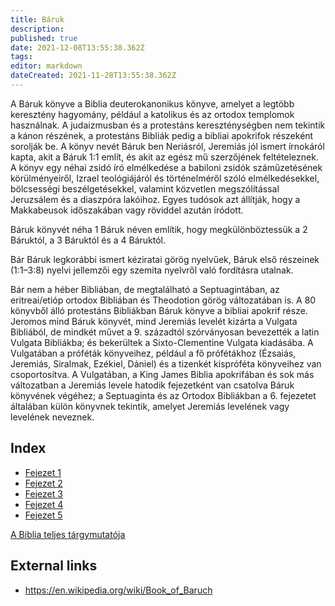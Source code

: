 ```yaml
---
title: Báruk
description: 
published: true
date: 2021-12-08T13:55:38.362Z
tags: 
editor: markdown
dateCreated: 2021-11-28T13:55:38.362Z
---
```


A Báruk könyve a Biblia deuterokanonikus könyve, amelyet a legtöbb keresztény hagyomány, például a katolikus és az ortodox templomok használnak. A judaizmusban és a protestáns kereszténységben nem tekintik a kánon részének, a protestáns Bibliák pedig a bibliai apokrifok részeként sorolják be. A könyv nevét Báruk ben Neriásról, Jeremiás jól ismert írnokáról kapta, akit a Báruk 1:1 említ, és akit az egész mű szerzőjének feltételeznek. A könyv egy néhai zsidó író elmélkedése a babiloni zsidók száműzetésének körülményeiről, Izrael teológiájáról és történelméről szóló elmélkedésekkel, bölcsességi beszélgetésekkel, valamint közvetlen megszólítással Jeruzsálem és a diaszpóra lakóihoz. Egyes tudósok azt állítják, hogy a Makkabeusok időszakában vagy röviddel azután íródott.

Báruk könyvét néha 1 Báruk néven említik, hogy megkülönböztessük a 2 Báruktól, a 3 Báruktól és a 4 Báruktól.

Bár Báruk legkorábbi ismert kéziratai görög nyelvűek, Báruk első részeinek (1:1–3:8) nyelvi jellemzői egy szemita nyelvről való fordításra utalnak.

Bár nem a héber Bibliában, de megtalálható a Septuagintában, az eritreai/etióp ortodox Bibliában és Theodotion görög változatában is. A 80 könyvből álló protestáns Bibliákban Báruk könyve a bibliai apokrif része. Jeromos mind Báruk könyvét, mind Jeremiás levelét kizárta a Vulgata Bibliából, de mindkét művet a 9. századtól szórványosan bevezették a latin Vulgata Bibliákba; és bekerültek a Sixto-Clementine Vulgata kiadásába. A Vulgatában a próféták könyveihez, például a fő prófétákhoz (Ézsaiás, Jeremiás, Siralmak, Ezékiel, Dániel) és a tizenkét kispróféta könyveihez van csoportosítva. A Vulgatában, a King James Biblia apokrifában és sok más változatban a Jeremiás levele hatodik fejezetként van csatolva Báruk könyvének végéhez; a Septuaginta és az Ortodox Bibliákban a 6. fejezetet általában külön könyvnek tekintik, amelyet Jeremiás levelének vagy levelének neveznek.

## Index

- [Fejezet 1](/hu/Bible/Baruch/1)
- [Fejezet 2](/hu/Bible/Baruch/2)
- [Fejezet 3](/hu/Bible/Baruch/3)
- [Fejezet 4](/hu/Bible/Baruch/4)
- [Fejezet 5](/hu/Bible/Baruch/5)



[A Biblia teljes tárgymutatója](/hu/index/bible)


## External links

- https://en.wikipedia.org/wiki/Book_of_Baruch